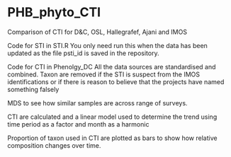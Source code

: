 # PHB_phyto_CTI
Comparison of CTI for D&C, OSL, Hallegrafef, Ajani and IMOS

Code for STI in STI.R
You only need run this when the data has been updated as the file psti_id is saved in the repository.

Code for CTI in Phenolgy_DC
All the data sources are standardised and combined.
Taxon are removed if the STI is suspect from the IMOS identifications or if there is reason to believe that the projects have named something falsely

MDS to see how similar samples are across range of surveys.

CTI are calculated and a linear model used to determine the trend using time period as a factor and month as a harmonic

Proportion of taxon used in CTI are plotted as bars to show how relative composition changes over time. 
